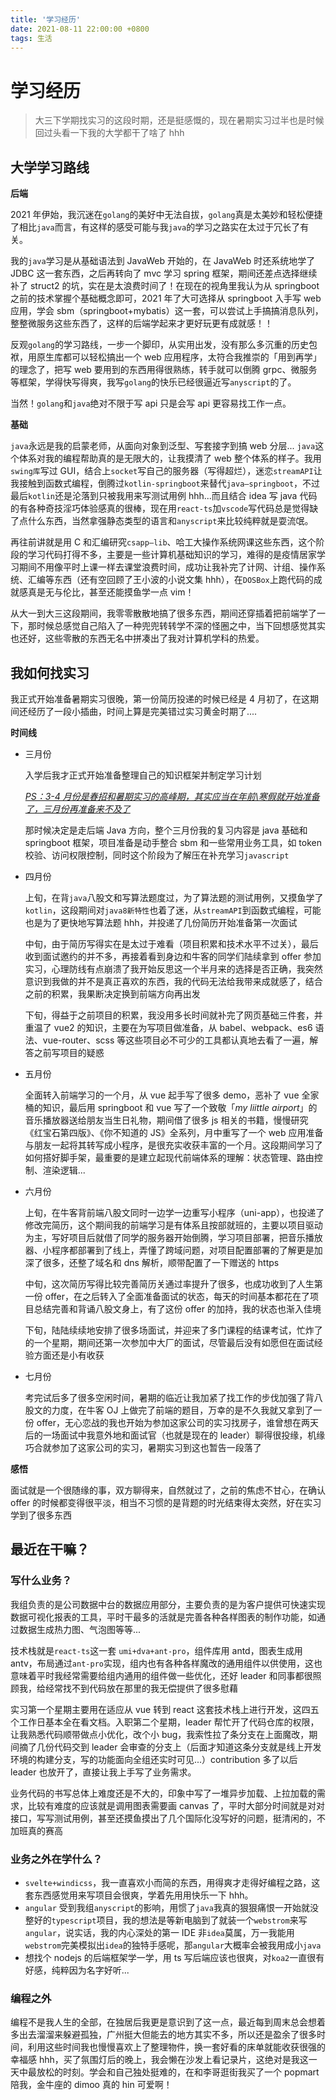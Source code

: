 ```yaml
---
title: '学习经历'
date: 2021-08-11 22:00:00 +0800
tags: 生活
---
```


# 学习经历

> 大三下学期找实习的这段时期，还是挺感慨的，现在暑期实习过半也是时候回过头看一下我的大学都干了啥了 hhh

## 大学学习路线

**后端**

2021 年伊始，我沉迷在`golang`的美好中无法自拔，`golang`真是太美妙和轻松便捷了相比`java`而言，有这样的感受可能与我`java`的学习之路实在太过于冗长了有关。

我的`java`学习是从基础语法到 JavaWeb 开始的，在 JavaWeb 时还系统地学了 JDBC 这一套东西，之后再转向了 mvc 学习 spring 框架，期间还差点选择继续补了 struct2 的坑，实在是太浪费时间了！在现在的视角里我认为从 springboot 之前的技术掌握个基础概念即可，2021 年了大可选择从 springboot 入手写 web 应用，学会 sbm（springboot+mybatis）这一套，可以尝试上手搞搞消息队列，整整微服务这些东西了，这样的后端学起来才更好玩更有成就感！！

反观`golang`的学习路线，一步一个脚印，从实用出发，没有那么多沉重的历史包袱，用原生库都可以轻松搞出一个 web 应用程序，太符合我推崇的「用到再学」的理念了，把写 web 要用到的东西用得很熟练，转手就可以倒腾 grpc、微服务等框架，学得快写得爽，我写`golang`的快乐已经很逼近写`anyscript`的了。

当然！`golang`和`java`绝对不限于写 api 只是会写 api 更容易找工作一点。

**基础**

`java`永远是我的启蒙老师，从面向对象到泛型、写套接字到搞 web 分层... `java`这个体系对我的编程帮助真的是无限大的，让我摸清了 web 整个体系的样子。我用`swing库`写过 GUI，结合上`socket`写自己的服务器（写得超烂），迷恋`streamAPI`让我接触到函数式编程，倒腾过`kotlin-springboot`来替代`java—springboot`，不过最后`kotlin`还是沦落到只被我用来写测试用例 hhh...而且结合 idea 写 java 代码的有各种奇技淫巧体验感真的很棒，现在用`react-ts`加`vscode`写代码总是觉得缺了点什么东西，当然拿强静态类型的语言和`anyscript`来比较纯粹就是耍流氓。

再往前讲就是用 C 和汇编研究`csapp—lib`、哈工大操作系统网课这些东西，这个阶段的学习代码打得不多，主要是一些计算机基础知识的学习，难得的是疫情居家学习期间不用像平时上课一样去课堂浪费时间，成功让我补完了计网、计组、操作系统、汇编等东西（还有空回顾了王小波的小说文集 hhh），在`DOSBox`上跑代码的成就感真是无与伦比，甚至还能摸鱼学一点 vim！

从大一到大三这段期间，我零零散散地搞了很多东西，期间还穿插着把前端学了一下，那时候总感觉自己陷入了一种兜兜转转学不深的怪圈之中，当下回想感觉其实也还好，这些零散的东西无名中拼凑出了我对计算机学科的热爱。

## 我如何找实习

我正式开始准备暑期实习很晚，第一份简历投递的时候已经是 4 月初了，在这期间还经历了一段小插曲，时间上算是完美错过实习黄金时期了....

**时间线**

- 三月份

  入学后我才正式开始准备整理自己的知识框架并制定学习计划

  <u>_PS：3-4 月份是春招和暑期实习的高峰期，其实应当在年前\寒假就开始准备了，三月份再准备来不及了_</u>

  那时候决定是走后端 Java 方向，整个三月份我的复习内容是 java 基础和 springboot 框架，项目准备是动手整合 sbm 和一些常用业务工具，如 token 校验、访问权限控制，同时这个阶段为了解压在补充学习`javascript`

- 四月份

  上旬，在背`java`八股文和写算法题度过，为了算法题的测试用例，又摸鱼学了`kotlin`，这段期间对`java8新特性`也着了迷，从`streamAPI`到函数式编程，可能也是为了更快地写算法题 hhh，并投递了几份简历开始准备第一次面试

  中旬，由于简历写得实在是太过于难看（项目积累和技术水平不过关），最后收到面试邀约的并不多，再接着看到身边和牛客的同学们陆续拿到 offer 参加实习，心理防线有点崩溃了我开始反思这一个半月来的选择是否正确，我突然意识到我做的并不是真正喜欢的东西，我的代码无法给我带来成就感了，结合之前的积累，我果断决定换到前端方向再出发

  下旬，得益于之前项目的积累，我没用多长时间就补完了网页基础三件套，并重温了 vue2 的知识，主要在为写项目做准备，从 babel、webpack、es6 语法、vue-router、scss 等这些项目必不可少的工具都认真地去看了一遍，解答之前写项目的疑惑

- 五月份

  全面转入前端学习的一个月，从 vue 起手写了很多 demo，恶补了 vue 全家桶的知识，最后用 springboot 和 vue 写了一个致敬「_my liittle airport_」的音乐播放器送给朋友当生日礼物，期间借了很多 js 相关的书籍，慢慢研究《红宝石第四版》、《你不知道的 JS》全系列，月中重写了一个 web 应用准备与朋友一起将其转写成小程序，是很充实收获丰富的一个月。这段期间学习了如何搭好脚手架，最重要的是建立起现代前端体系的理解：状态管理、路由控制、渲染逻辑...

- 六月份

  上旬，在牛客背前端八股文同时一边学一边重写小程序（uni-app），也投递了修改完简历，这个期间我的前端学习是有体系且按部就班的，主要以项目驱动为主，写好项目后就借了同学的服务器开始倒腾，学习项目部署，把音乐播放器、小程序都部署到了线上，弄懂了跨域问题，对项目配置部署的了解更是加深了很多，还整了域名和 dns 解析，顺带配置了一下赠送的 https

  中旬，这次简历写得比较完善简历关通过率提升了很多，也成功收到了人生第一份 offer，在之后转入了全面准备面试的状态，每天的时间基本都花在了项目总结完善和背诵八股文身上，有了这份 offer 的加持，我的状态也渐入佳境

  下旬，陆陆续续地安排了很多场面试，并迎来了多门课程的结课考试，忙炸了的一个星期，期间还第一次参加中大厂的面试，尽管最后没有如愿但在面试经验方面还是小有收获

- 七月份

  考完试后多了很多空闲时间，暑期的临近让我加紧了找工作的步伐加强了背八股文的力度，在牛客 OJ 上做完了前端的题目，万幸的是不久我就又拿到了一份 offer，无心恋战的我也开始为参加这家公司的实习找房子，谁曾想在两天后的一场面试中我意外地和面试官（也就是现在的 leader）聊得很投缘，机缘巧合就参加了这家公司的实习，暑期实习到这也暂告一段落了

**感悟**

面试就是一个很随缘的事，双方聊得来，自然就过了，之前的焦虑不甘心，在确认 offer 的时候都变得很平淡，相当不习惯的是背题的时光结束得太突然，好在实习学到了很多东西

## 最近在干嘛？

### 写什么业务？

我组负责的是公司数据中台的数据应用部分，主要负责的是为客户提供可快速实现数据可视化报表的工具，平时干最多的活就是完善各种各样图表的制作功能，如通过数据生成热力图、气泡图等等...

技术栈就是`react-ts`这一套 `umi+dva+ant-pro`，组件库用 antd，图表生成用 antv，布局通过`ant-pro`实现，组内也有各种各样魔改的通用组件以供使用，这也意味着平时我经常需要给组内通用的组件做一些优化，还好 leader 和同事都很照顾我，给经常找不到代码放在那里的我无偿提供了很多慰藉

实习第一个星期主要用在适应从 vue 转到 react 这套技术栈上进行开发，这四五个工作日基本全在看文档。入职第二个星期，leader 帮忙开了代码仓库的权限，让我熟悉代码顺带做点小优化，改个小 bug，我索性拉了条分支在上面魔改，期间摘了几份代码交到 leader 会审查的分支上（后面才知道这条分支就是线上开发环境的构建分支，写的功能面向全组还实时可见...）contribution 多了以后 leader 也放开了，直接让我上手写了业务需求。

业务代码的书写总体上难度还是不大的，印象中写了一堆异步加载、上拉加载的需求，比较有难度的应该就是调用图表需要画 canvas 了，平时大部分时间就是对对接口，写写测试用例，甚至还摸鱼摸出了几个国际化没写好的问题，挺清闲的，不加班真的赛高

### 业务之外在学什么？

- `svelte+windicss`，我一直喜欢小而简的东西，用得爽才走得好编程之路，这套东西感觉用来写项目会很爽，学着先用用快乐一下 hhh。
- `angular` 受到我组`anyscript`的影响，用惯了`java`我真的狠狠痛恨一开始就没整好的`typescript`项目，我的想法是等新电脑到了就装一个`webstrom`来写`angular`，说实话，我的内心深处的第一 IDE 非`idea`莫属，万一我能用`webstrom`完美模拟出`idea`的独特手感呢，那`angular`大概率会被我用成小`java`
- 想找个 nodejs 的后端框架学一学，用 ts 写后端应该也很爽，对`koa2`一直很有好感，纯粹因为名字好听...

### 编程之外

编程不是我人生的全部，在独居后我更是意识到了这一点，最近每到周末总会想着多出去溜溜来躲避孤独，广州挺大但能去的地方其实不多，所以还是盈余了很多时间，利用这些时间我也慢慢喜欢上了整理物件，换一套好看的床单就能收获很强的幸福感 hhh，买了氛围灯后的晚上，我会懒在沙发上看记录片，这绝对是我这一天中最放松的时刻。学会和自己独处挺难的，在和李哥逛街我买了一个 popmart 陪我，金牛座的 dimoo 真的 hin 可爱啊！
